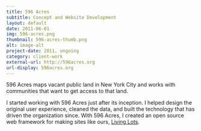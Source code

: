```yaml
---
title: 596 Acres
subtitle: Concept and Website Development
layout: default
date: 2011-06-01
img: 596-acres.png
thumbnail: 596-acres-thumb.png
alt: image-alt
project-date: 2011, ongoing
category: client-work
external-url: http://596acres.org
url-display: 596acres.org
---
```


596 Acres maps vacant public land in New York City and works with communities that want to get access to that land.

I started working with 596 Acres just after its inception. I helped design the original user experience, cleaned the data, and built the technology that has driven the organization since. With 596 Acres, I created an open source web framework for making sites like ours, [Living Lots](https://github.com/596acres/django-livinglots).
